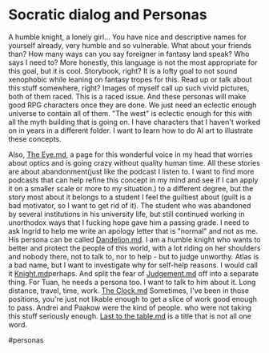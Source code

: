 # Socratic dialog and Personas

A humble knight, a lonely girl... You have nice and descriptive names for yourself already, very humble and so vulnerable. What about your friends than? How many ways can you say foreigner in fantasy land speak? Who says I need to? More honestly, this language is not the most appropriate for this goal, but it is cool. Storybook, right? It is a lofty goal to not sound xenophobic while leaning on fantasy tropes for this. Read up or talk about this stuff somewhere, right? Images of myself call up such vivid pictures, both of them raced. This is a raced issue. And these personas will make good RPG characters once they are done. We just need an eclectic enough universe to contain all of them. "The west" is eclectic enough for this with all the myth building that is going on. I have characters that I haven't worked on in years in a different folder. I want to learn how to do AI art to illustrate these concepts.

Also, [The Eye.md](<The Eye.md> "mention"), a page for this wonderful voice in my head that worries about optics and is going crazy without quality human time. All these stories are about abandonment(just like the podcast I listen to. I want to find more podcasts that can help refine this concept in my mind and see if I can apply it on a smaller scale or more to my situation.) to a different degree, but the story most about it belongs to a student I feel the guiltiest about (guilt is a bad motivator, so I want to get rid of it). The student who was abandoned by several institutions in his university life, but still continued working in unorthodox ways that I fucking hope gave him a passing grade. I need to ask Ingrid to help me write an apology letter that is "normal" and not as me. His persona can be called [Dandelion.md](Dandelion.md "mention"). I am a humble knight who wants to better and protect the people of this world, with a lot riding on her shoulders and nobody there, not to talk to, nor to help - but to judge unworthy. Atlas is a bad name, but I want to investigate why for self-help reasons. I would call it [Knight.md](Knight.md "mention")perhaps. And split the fear of [Judgement.md](Judgement.md "mention") off into a separate thing. For Tuan, he needs a persona too. I want to talk to him about it. Long distance, travel, time, work. [The Clock.md](<The Clock.md> "mention") Sometimes, I've been in those positions, you're just not likable enough to get a slice of work good enough to pass. Andrei and Paakow were the kind of people. who were not taking this stuff seriously enough. [Last to the table.md](<Last to the table.md> "mention") is a title that is not all one word.

\#personas
